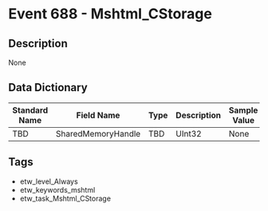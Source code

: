 # Event 688 - Mshtml_CStorage

## Description
None

## Data Dictionary
|Standard Name|Field Name|Type|Description|Sample Value|
|---|---|---|---|---|
|TBD|SharedMemoryHandle|TBD|UInt32|None|None|

## Tags
* etw_level_Always
* etw_keywords_mshtml
* etw_task_Mshtml_CStorage